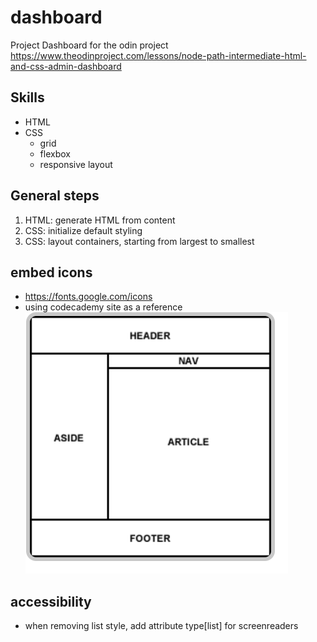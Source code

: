 # dashboard
Project Dashboard for the odin project
https://www.theodinproject.com/lessons/node-path-intermediate-html-and-css-admin-dashboard

## 

## Skills
- HTML
- CSS
    - grid
    - flexbox
    - responsive layout


## General steps
1. HTML: generate HTML from content
2. CSS: initialize default styling 
3. CSS: layout containers, starting from largest to smallest


## embed icons 
- https://fonts.google.com/icons
- using codecademy site as a reference 
![Alt text](image.png)


## accessibility
- when removing list style, add attribute type[list] for screenreaders